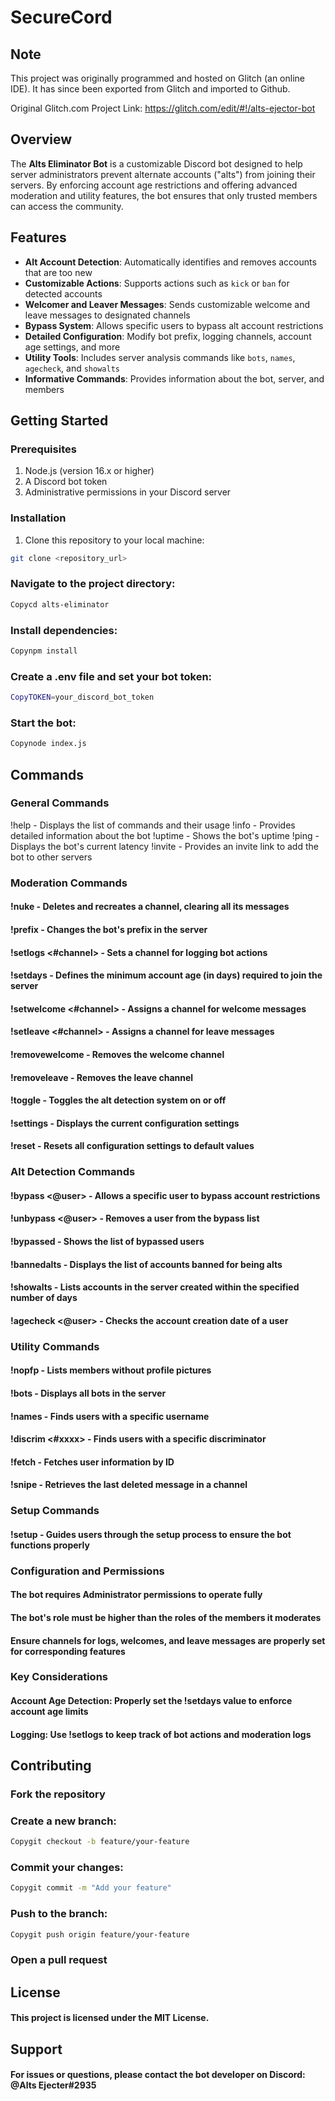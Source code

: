 # SecureCord

## Note
This project was originally programmed and hosted on Glitch (an online IDE). It has since been exported from Glitch and imported to Github.

Original Glitch.com Project Link: https://glitch.com/edit/#!/alts-ejector-bot

## Overview
The **Alts Eliminator Bot** is a customizable Discord bot designed to help server administrators prevent alternate accounts ("alts") from joining their servers. By enforcing account age restrictions and offering advanced moderation and utility features, the bot ensures that only trusted members can access the community. 

## Features
- **Alt Account Detection**: Automatically identifies and removes accounts that are too new
- **Customizable Actions**: Supports actions such as `kick` or `ban` for detected accounts
- **Welcomer and Leaver Messages**: Sends customizable welcome and leave messages to designated channels
- **Bypass System**: Allows specific users to bypass alt account restrictions
- **Detailed Configuration**: Modify bot prefix, logging channels, account age settings, and more
- **Utility Tools**: Includes server analysis commands like `bots`, `names`, `agecheck`, and `showalts`
- **Informative Commands**: Provides information about the bot, server, and members

## Getting Started

### Prerequisites
1. Node.js (version 16.x or higher)
2. A Discord bot token
3. Administrative permissions in your Discord server

### Installation
1. Clone this repository to your local machine:
```bash
git clone <repository_url>
```

### Navigate to the project directory:
```bash
Copycd alts-eliminator
```
### Install dependencies:
```bash
Copynpm install
```
### Create a .env file and set your bot token:
```bash
CopyTOKEN=your_discord_bot_token
```
### Start the bot:
```bash
Copynode index.js
```
## Commands
### General Commands

!help - Displays the list of commands and their usage
!info - Provides detailed information about the bot
!uptime - Shows the bot's uptime
!ping - Displays the bot's current latency
!invite - Provides an invite link to add the bot to other servers

### Moderation Commands

#### !nuke - Deletes and recreates a channel, clearing all its messages
#### !prefix <new-prefix> - Changes the bot's prefix in the server
#### !setlogs <#channel> - Sets a channel for logging bot actions
#### !setdays <number> - Defines the minimum account age (in days) required to join the server
#### !setwelcome <#channel> - Assigns a channel for welcome messages
#### !setleave <#channel> - Assigns a channel for leave messages
#### !removewelcome - Removes the welcome channel
#### !removeleave - Removes the leave channel
#### !toggle - Toggles the alt detection system on or off
#### !settings - Displays the current configuration settings
#### !reset - Resets all configuration settings to default values

### Alt Detection Commands

#### !bypass <@user> - Allows a specific user to bypass account restrictions
#### !unbypass <@user> - Removes a user from the bypass list
#### !bypassed - Shows the list of bypassed users
#### !bannedalts - Displays the list of accounts banned for being alts
#### !showalts <days> - Lists accounts in the server created within the specified number of days
#### !agecheck <@user> - Checks the account creation date of a user

### Utility Commands

#### !nopfp - Lists members without profile pictures
#### !bots - Displays all bots in the server
#### !names <name> - Finds users with a specific username
#### !discrim <#xxxx> - Finds users with a specific discriminator
#### !fetch <user ID> - Fetches user information by ID
#### !snipe - Retrieves the last deleted message in a channel

### Setup Commands

#### !setup - Guides users through the setup process to ensure the bot functions properly

### Configuration and Permissions

#### The bot requires Administrator permissions to operate fully
#### The bot's role must be higher than the roles of the members it moderates
#### Ensure channels for logs, welcomes, and leave messages are properly set for corresponding features

### Key Considerations

#### Account Age Detection: Properly set the !setdays value to enforce account age limits
#### Logging: Use !setlogs to keep track of bot actions and moderation logs

## Contributing

### Fork the repository
### Create a new branch:
```bash
Copygit checkout -b feature/your-feature
```
### Commit your changes:
```bash
Copygit commit -m "Add your feature"
```
### Push to the branch:
```bash
Copygit push origin feature/your-feature
```
### Open a pull request

## License
#### This project is licensed under the MIT License.

## Support
#### For issues or questions, please contact the bot developer on Discord: @Alts Ejecter#2935

